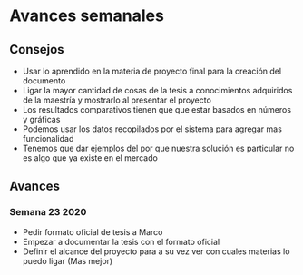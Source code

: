 # Avances semanales

## Consejos

- Usar lo aprendido en la materia de proyecto final para la creación del documento
- Ligar la mayor cantidad de cosas de la tesis a conocimientos adquiridos de la maestría y mostrarlo al presentar el proyecto
- Los resultados comparativos tienen que que estar basados en números y gráficas
- Podemos usar los datos recopilados por el sistema para agregar mas funcionalidad
- Tenemos que dar ejemplos del por que nuestra solución es particular no es algo que ya existe en el mercado

## Avances

### Semana 23 2020

- Pedir formato oficial de tesis a Marco
- Empezar a documentar la tesis con el formato oficial
- Definir el alcance del proyecto para a su vez ver con cuales materias lo puedo ligar (Mas mejor)